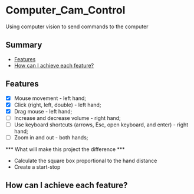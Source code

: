 # Computer_Cam_Control
 Using computer vision to send commands to the computer

## Summary

- [Features](#features)
- [How can I achieve each feature?](#how-can-i-achieve-each-feature)

## Features

- [X] Mouse movement - left hand;
- [X] Click (right, left, double)  - left hand;
- [X] Drag mouse - left hand;
- [ ] Increase and decrease volume - right hand; 
- [ ] Use keyboard shortcuts (arrows, Esc, open keyboard, and enter) - right hand;
- [ ] Zoom in and out - both hands;

*** What will make this project the difference ***
- Calculate the square box proportional to the hand distance
- Create a start-stop

## How can I achieve each feature?